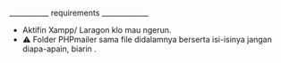 ___________ requirements _____________

- Aktifin Xampp/ Laragon klo mau ngerun.
- ⚠️ Folder PHPmailer sama file didalamnya berserta isi-isinya jangan diapa-apain, biarin .
